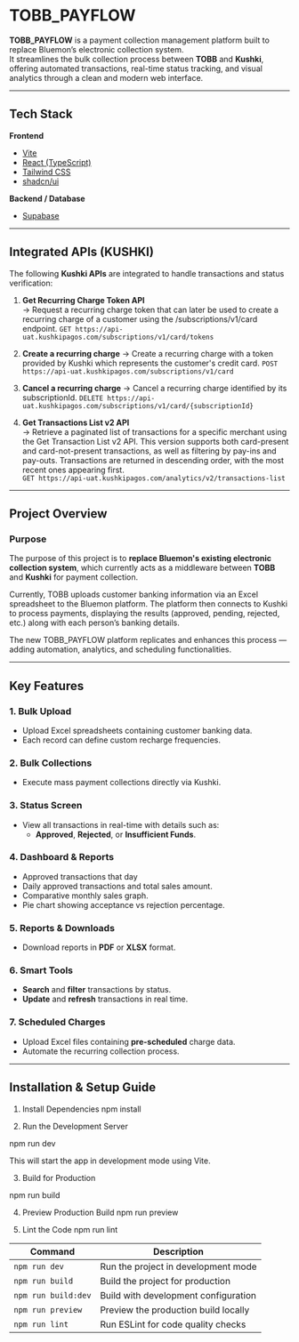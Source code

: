 # TOBB_PAYFLOW

**TOBB_PAYFLOW** is a payment collection management platform built to replace Bluemon’s electronic collection system.  
It streamlines the bulk collection process between **TOBB** and **Kushki**, offering automated transactions, real-time status tracking, and visual analytics through a clean and modern web interface.

---

## Tech Stack

**Frontend**

- [Vite](https://vitejs.dev/)
- [React (TypeScript)](https://react.dev/)
- [Tailwind CSS](https://tailwindcss.com/)
- [shadcn/ui](https://ui.shadcn.com/)

**Backend / Database**

- [Supabase](https://supabase.com/)

---

## Integrated APIs (KUSHKI)

The following **Kushki APIs** are integrated to handle transactions and status verification:

1. **Get Recurring Charge Token API**  
   → Request a recurring charge token that can later be used to create a recurring charge of a customer using the /subscriptions/v1/card endpoint.
   `GET https://api-uat.kushkipagos.com/subscriptions/v1/card/tokens`

2. **Create a recurring charge**
   → Create a recurring charge with a token provided by Kushki which represents the customer's credit card.
   `POST https://api-uat.kushkipagos.com/subscriptions/v1/card`

3. **Cancel a recurring charge**
   → Cancel a recurring charge identified by its subscriptionId.
   `DELETE https://api-uat.kushkipagos.com/subscriptions/v1/card/{subscriptionId}`

4. **Get Transactions List v2 API**  
   → Retrieve a paginated list of transactions for a specific merchant using the Get Transaction List v2 API. This version supports both card-present and card-not-present transactions, as well as filtering by pay-ins and pay-outs. Transactions are returned in descending order, with the most recent ones appearing first.  
   `GET https://api-uat.kushkipagos.com/analytics/v2/transactions-list`

---

## Project Overview

### Purpose

The purpose of this project is to **replace Bluemon's existing electronic collection system**, which currently acts as a middleware between **TOBB** and **Kushki** for payment collection.

Currently, TOBB uploads customer banking information via an Excel spreadsheet to the Bluemon platform. The platform then connects to Kushki to process payments, displaying the results (approved, pending, rejected, etc.) along with each person’s banking details.

The new TOBB_PAYFLOW platform replicates and enhances this process — adding automation, analytics, and scheduling functionalities.

---

## Key Features

### 1. Bulk Upload

- Upload Excel spreadsheets containing customer banking data.
- Each record can define custom recharge frequencies.

### 2. Bulk Collections

- Execute mass payment collections directly via Kushki.

### 3. Status Screen

- View all transactions in real-time with details such as:
  - **Approved**, **Rejected**, or **Insufficient Funds**.

### 4. Dashboard & Reports

- Approved transactions that day
- Daily approved transactions and total sales amount.
- Comparative monthly sales graph.
- Pie chart showing acceptance vs rejection percentage.

### 5. Reports & Downloads

- Download reports in **PDF** or **XLSX** format.

### 6. Smart Tools

- **Search** and **filter** transactions by status.
- **Update** and **refresh** transactions in real time.

### 7. Scheduled Charges

- Upload Excel files containing **pre-scheduled** charge data.
- Automate the recurring collection process.

---

## Installation & Setup Guide

1. Install Dependencies
   npm install

2. Run the Development Server

npm run dev

This will start the app in development mode using Vite.

3. Build for Production

npm run build

4. Preview Production Build
   npm run preview

5. Lint the Code
   npm run lint

| Command             | Description                          |
| ------------------- | ------------------------------------ |
| `npm run dev`       | Run the project in development mode  |
| `npm run build`     | Build the project for production     |
| `npm run build:dev` | Build with development configuration |
| `npm run preview`   | Preview the production build locally |
| `npm run lint`      | Run ESLint for code quality checks   |
